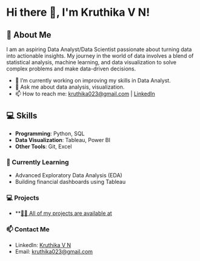 # Hi there 👋, I'm Kruthika V N!

## 🌟 About Me
I am an aspiring Data Analyst/Data Scientist passionate about turning data into actionable insights. My journey in the world of data involves a blend of statistical analysis, machine learning, and data visualization to solve complex problems and make data-driven decisions.

- 🔭 I’m currently working on improving my skills in Data Analyst.
- 💬 Ask me about data analysis, visualization.
- 📫 How to reach me: [kruthika023@gmail.com](mailto:kruthika023@gmail.com) | [LinkedIn](https://www.linkedin.com/in/kruthika-vn-127652128/)

## 💻 Skills
- **Programming**: Python, SQL  
- **Data Visualization**: Tableau, Power BI  
- **Other Tools**: Git, Excel

### 🌱 Currently Learning
- Advanced Exploratory Data Analysis (EDA)  
- Building financial dashboards using Tableau  

### 💻 Projects
- **[👨‍💻 All of my projects are available at](https://github.com/KruthikaVN-Github?tab=repositories)

### 📫 Contact Me
- LinkedIn: [Kruthika V N](https://www.linkedin.com/in/kruthika-vn-127652128/)  
- Email: kruthika023@gmail.com





